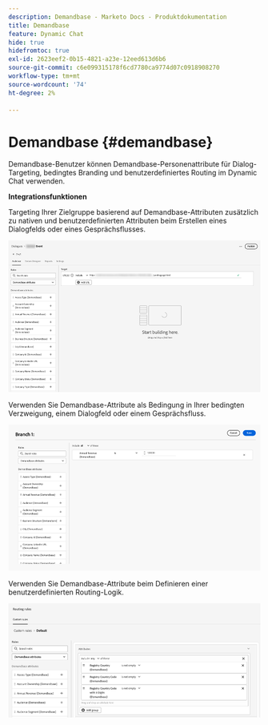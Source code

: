 ```yaml
---
description: Demandbase - Marketo Docs - Produktdokumentation
title: Demandbase
feature: Dynamic Chat
hide: true
hidefromtoc: true
exl-id: 2623eef2-0b15-4821-a23e-12eed613d6b6
source-git-commit: c6e099315178f6cd7780ca9774d07c0918908270
workflow-type: tm+mt
source-wordcount: '74'
ht-degree: 2%

---
```


# Demandbase {#demandbase}

Demandbase-Benutzer können Demandbase-Personenattribute für Dialog-Targeting, bedingtes Branding und benutzerdefiniertes Routing im Dynamic Chat verwenden.

**Integrationsfunktionen**

Targeting Ihrer Zielgruppe basierend auf Demandbase-Attributen zusätzlich zu nativen und benutzerdefinierten Attributen beim Erstellen eines Dialogfelds oder eines Gesprächsflusses.

![](assets/demandbase-1.png)

Verwenden Sie Demandbase-Attribute als Bedingung in Ihrer bedingten Verzweigung, einem Dialogfeld oder einem Gesprächsfluss.

![](assets/demandbase-2.png)

Verwenden Sie Demandbase-Attribute beim Definieren einer benutzerdefinierten Routing-Logik.

![](assets/demandbase-3.png)
